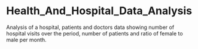 # Health_And_Hospital_Data_Analysis
Analysis of a hospital, patients and doctors data showing number of hospital visits over the period, number of patients and ratio of female to male per month.
